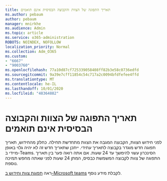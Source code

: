 ```yaml
---
title: תאריך התפוגה של הצוות והקבוצה הבסיסית אינם תואמים
ms.author: pebaum
author: pebaum
manager: mnirkhe
ms.audience: Admin
ms.topic: article
ms.service: o365-administration
ROBOTS: NOINDEX, NOFOLLOW
localization_priority: Normal
ms.collection: Adm_O365
ms.custom:
- "6667"
- "9003760"
ms.openlocfilehash: 77a10d87cf725339058408ff82b3e58c0736edfd
ms.sourcegitcommit: 9a39e7cff11854c54c717a2c0094bfdfefee4ffd
ms.translationtype: MT
ms.contentlocale: he-IL
ms.lasthandoff: 10/01/2020
ms.locfileid: "48364882"
---
```

# <a name="expiration-date-of-team-and-underlying-group-dont-match"></a>תאריך התפוגה של הצוות והקבוצה הבסיסית אינם תואמים

לפני חידוש הצוות, הקבוצה המגבה את הצוות מתחדשת תחילה. כחלק מהחידוש, תאריך תפוגה חדש מוגדר בקבוצה לתאריך עתידי. ייתכן שתאריך חדש זה לא יהיה גלוי באופן מיידי ב-Teams. הסינכרון עשוי להימשך עד 24 שעות. אם אתה רואה פער בין תאריך התפוגה של צוות לקבוצה המשמשת כבסיס, המתן 24 שעות לפני שאתה מחפש תמיכה נוספת.  

ראה [תפוגת צוות וחידוש ב-Microsoft teams](https://docs.microsoft.com/microsoftteams/team-expiration-renewal)  לקבלת מידע נוסף.

